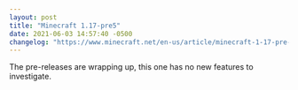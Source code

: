 ```yaml
---
layout: post
title: "Minecraft 1.17-pre5"
date: 2021-06-03 14:57:40 -0500
changelog: "https://www.minecraft.net/en-us/article/minecraft-1-17-pre-release-2"
---
```


The pre-releases are wrapping up, this one has no new features to investigate.

